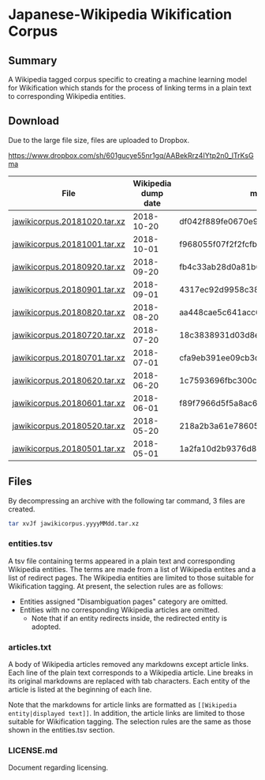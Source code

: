 # Japanese-Wikipedia Wikification Corpus

## Summary
A Wikipedia tagged corpus specific to creating a machine learning model for Wikification which stands for the process of linking terms in a plain text to corresponding Wikipedia entities.

## Download
Due to the large file size, files are uploaded to Dropbox.

https://www.dropbox.com/sh/601gucye55nr1gq/AABekRrz4IYtp2n0_lTrKsGma

|File|Wikipedia dump date|md5|
| --- | --- | --- |
| [jawikicorpus.20181020.tar.xz](https://www.dropbox.com/s/vhhd7z1cpq1ekwi/jawikicorpus.20181020.tar.xz) | 2018-10-20 | df042f889fe0670e93ca8c6a4907f599 |
| [jawikicorpus.20181001.tar.xz](https://www.dropbox.com/s/sjg1nmzejf3zdbw/jawikicorpus.20181001.tar.xz) | 2018-10-01 | f968055f07f2f2fcfb6f87bde6629ce5 |
| [jawikicorpus.20180920.tar.xz](https://www.dropbox.com/s/4rcuw3385cz4t64/jawikicorpus.20180920.tar.xz) | 2018-09-20 | fb4c33ab28d0a81b68e049a29b166e53 |
| [jawikicorpus.20180901.tar.xz](https://www.dropbox.com/s/jsi40gqfqbhm4z0/jawikicorpus.20180901.tar.xz) | 2018-09-01 | 4317ec92d9958c38cbb362cd15894a83 |
| [jawikicorpus.20180820.tar.xz](https://www.dropbox.com/s/dq5ku6smcagzubb/jawikicorpus.20180820.tar.xz) | 2018-08-20 | aa448cae5c641acc6afca0e0edeb37a8 |
| [jawikicorpus.20180720.tar.xz](https://www.dropbox.com/s/annralia8gihpno/jawikicorpus.20180720.tar.xz) | 2018-07-20 | 18c3838931d03d8e0459c0bb7ba22a7f |
| [jawikicorpus.20180701.tar.xz](https://www.dropbox.com/s/xlbf1tuveg4ps9j/jawikicorpus.20180701.tar.xz) | 2018-07-01 | cfa9eb391ee09cb3c6f803d28529be84 |
| [jawikicorpus.20180620.tar.xz](https://www.dropbox.com/s/o870ax9ut9pgjbh/jawikicorpus.20180620.tar.xz) | 2018-06-20 | 1c7593696fbc300c3dd72eb533e69ab5 |
| [jawikicorpus.20180601.tar.xz](https://www.dropbox.com/s/022mo7gomlom3mi/jawikicorpus.20180601.tar.xz) | 2018-06-01 | f89f7966d5f5a8ac6e6eaf7a6201e051 |
| [jawikicorpus.20180520.tar.xz](https://www.dropbox.com/s/5lxe9rpv06bifzz/jawikicorpus.20180520.tar.xz) | 2018-05-20 | 218a2b3a61e786054dc85c8e477bcabb |
| [jawikicorpus.20180501.tar.xz](https://www.dropbox.com/s/lt1ndxjw2hlb5cs/jawikicorpus.20180501.tar.xz) | 2018-05-01 | 1a2fa10d2b9376d85cfa6f7989836a36 |

## Files
By decompressing an archive with the following tar command, 3 files are created.

```bash
tar xvJf jawikicorpus.yyyyMMdd.tar.xz
```

### entities.tsv
A tsv file containing terms appeared in a plain text and corresponding Wikipedia entities.
The terms are made from a list of Wikipedia entites and a list of redirect pages.
The Wikipedia entities are limited to those suitable for Wikification tagging.
At present, the selection rules are as follows:
* Entities assigned "Disambiguation pages" category are omitted.
* Entities with no corresponding Wikipedia articles are omitted.
   * Note that if an entity redirects inside, the redirected entity is adopted.

### articles.txt
A body of Wikipedia articles removed any markdowns except article links.
Each line of the plain text corresponds to a Wikipedia article.
Line breaks in its original markdowns are replaced with tab characters.
Each entity of the article is listed at the beginning of each line.

Note that the markdowns for article links are formatted as `[[Wikipedia entity|displayed text]]`.
In addition, the article links are limited to those suitable for Wikification tagging.
The selection rules are the same as those shown in the entities.tsv section.

### LICENSE.md
Document regarding licensing.

